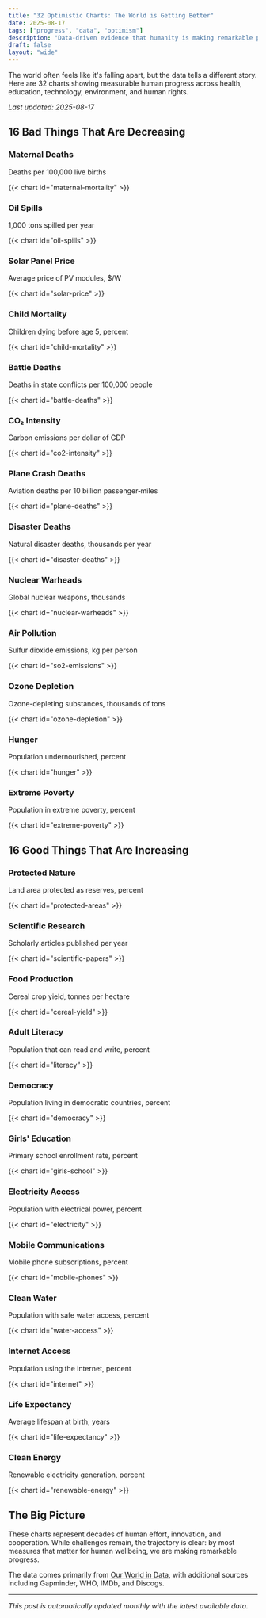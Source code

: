 ```yaml
---
title: "32 Optimistic Charts: The World is Getting Better"
date: 2025-08-17
tags: ["progress", "data", "optimism"]
description: "Data-driven evidence that humanity is making remarkable progress across health, education, technology, and human rights."
draft: false
layout: "wide"
---
```


The world often feels like it's falling apart, but the data tells a different story. Here are 32 charts showing measurable human progress across health, education, technology, environment, and human rights.

*Last updated: 2025-08-17*

## 16 Bad Things That Are Decreasing

<div class="charts-grid">

<div class="chart-section">

<div class="chart-section-header">

### Maternal Deaths

Deaths per 100,000 live births

</div>

{{< chart id="maternal-mortality" >}}

</div>

<div class="chart-section">

<div class="chart-section-header">

### Oil Spills

1,000 tons spilled per year

</div>

{{< chart id="oil-spills" >}}

</div>

<div class="chart-section">

<div class="chart-section-header">

### Solar Panel Price

Average price of PV modules, $/W

</div>

{{< chart id="solar-price" >}}

</div>

<div class="chart-section">

### Child Mortality

Children dying before age 5, percent

{{< chart id="child-mortality" >}}

</div>

<div class="chart-section">

### Battle Deaths

Deaths in state conflicts per 100,000 people

{{< chart id="battle-deaths" >}}

</div>

<div class="chart-section">

### CO₂ Intensity

Carbon emissions per dollar of GDP

{{< chart id="co2-intensity" >}}

</div>

<div class="chart-section">

### Plane Crash Deaths

Aviation deaths per 10 billion passenger‑miles

{{< chart id="plane-deaths" >}}

</div>

<div class="chart-section">

### Disaster Deaths

Natural disaster deaths, thousands per year

{{< chart id="disaster-deaths" >}}

</div>

<div class="chart-section">

### Nuclear Warheads

Global nuclear weapons, thousands

{{< chart id="nuclear-warheads" >}}

</div>

<div class="chart-section">

### Air Pollution

Sulfur dioxide emissions, kg per person

{{< chart id="so2-emissions" >}}

</div>

<div class="chart-section">

### Ozone Depletion

Ozone-depleting substances, thousands of tons

{{< chart id="ozone-depletion" >}}

</div>

<div class="chart-section">

### Hunger

Population undernourished, percent

{{< chart id="hunger" >}}

</div>

<div class="chart-section">

### Extreme Poverty

Population in extreme poverty, percent

{{< chart id="extreme-poverty" >}}

</div>

</div>

## 16 Good Things That Are Increasing

<div class="charts-grid">

<div class="chart-section">

### Protected Nature

Land area protected as reserves, percent

{{< chart id="protected-areas" >}}

</div>

<div class="chart-section">

### Scientific Research

Scholarly articles published per year

{{< chart id="scientific-papers" >}}

</div>

<div class="chart-section">

### Food Production

Cereal crop yield, tonnes per hectare

{{< chart id="cereal-yield" >}}

</div>

<div class="chart-section">

### Adult Literacy

Population that can read and write, percent

{{< chart id="literacy" >}}

</div>

<div class="chart-section">

### Democracy

Population living in democratic countries, percent

{{< chart id="democracy" >}}

</div>

<div class="chart-section">

### Girls' Education

Primary school enrollment rate, percent

{{< chart id="girls-school" >}}

</div>

<div class="chart-section">

### Electricity Access

Population with electrical power, percent

{{< chart id="electricity" >}}

</div>

<div class="chart-section">

### Mobile Communications

Mobile phone subscriptions, percent

{{< chart id="mobile-phones" >}}

</div>

<div class="chart-section">

### Clean Water

Population with safe water access, percent

{{< chart id="water-access" >}}

</div>

<div class="chart-section">

### Internet Access

Population using the internet, percent

{{< chart id="internet" >}}

</div>

<div class="chart-section">

### Life Expectancy

Average lifespan at birth, years

{{< chart id="life-expectancy" >}}

</div>

<div class="chart-section">

### Clean Energy

Renewable electricity generation, percent

{{< chart id="renewable-energy" >}}

</div>

</div>

## The Big Picture

These charts represent decades of human effort, innovation, and cooperation. While challenges remain, the trajectory is clear: by most measures that matter for human wellbeing, we are making remarkable progress.

The data comes primarily from [Our World in Data](https://ourworldindata.org/), with additional sources including Gapminder, WHO, IMDb, and Discogs.

---

*This post is automatically updated monthly with the latest available data.*

